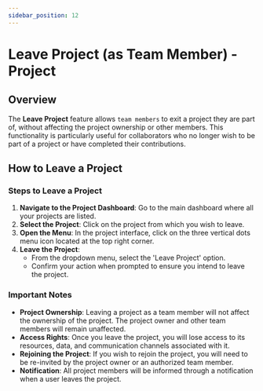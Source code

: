 ```yaml
---
sidebar_position: 12
---
```


# Leave Project (as Team Member) - Project

## Overview

The **Leave Project** feature allows `team members` to exit a project they are part of, without affecting the project ownership or other members. This functionality is particularly useful for collaborators who no longer wish to be part of a project or have completed their contributions.

## How to Leave a Project

### Steps to Leave a Project

1. **Navigate to the Project Dashboard**: Go to the main dashboard where all your projects are listed.
2. **Select the Project**: Click on the project from which you wish to leave.
3. **Open the Menu**: In the project interface, click on the three vertical dots menu icon located at the top right corner.
4. **Leave the Project**:
    - From the dropdown menu, select the 'Leave Project' option.
    - Confirm your action when prompted to ensure you intend to leave the project.

### Important Notes

- **Project Ownership**: Leaving a project as a team member will not affect the ownership of the project. The project owner and other team members will remain unaffected.
- **Access Rights**: Once you leave the project, you will lose access to its resources, data, and communication channels associated with it.
- **Rejoining the Project**: If you wish to rejoin the project, you will need to be re-invited by the project owner or an authorized team member.
- **Notification**: All project members will be informed through a notification when a user leaves the project.

